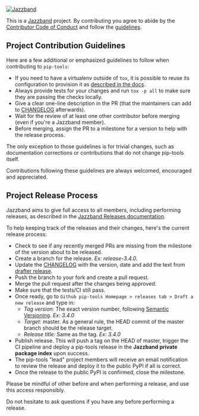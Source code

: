 [![Jazzband](https://jazzband.co/static/img/jazzband.svg)](https://jazzband.co/)

This is a [Jazzband](https://jazzband.co/) project. By contributing you agree
to abide by the [Contributor Code of Conduct](https://jazzband.co/about/conduct)
and follow the [guidelines](https://jazzband.co/about/guidelines).

## Project Contribution Guidelines

Here are a few additional or emphasized guidelines to follow when contributing to `pip-tools`:

- If you need to have a virtualenv outside of `tox`, it is possible to reuse its configuration to provision it as [described in the docs](https://tox.readthedocs.io/en/latest/example/devenv.html#creating-development-environments-using-the-devenv-option).
- Always provide tests for your changes and run `tox -p all` to make sure they are passing the checks locally.
- Give a clear one-line description in the PR (that the maintainers can add to [CHANGELOG] afterwards).
- Wait for the review of at least one other contributor before merging (even if you're a Jazzband member).
- Before merging, assign the PR to a milestone for a version to help with the release process.

The only exception to those guidelines is for trivial changes, such as
documentation corrections or contributions that do not change pip-tools itself.

Contributions following these guidelines are always welcomed, encouraged and appreciated.

## Project Release Process

Jazzband aims to give full access to all members, including performing releases, as described in the
[Jazzband Releases documentation](https://jazzband.co/about/releases).

To help keeping track of the releases and their changes, here's the current release process:

- Check to see if any recently merged PRs are missing from the milestone of the version about to be released.
- Create a branch for the release. _Ex: release-3.4.0_.
- Update the [CHANGELOG] with the version, date and add the text from [drafter release](https://github.com/jazzband/pip-tools/releases).
- Push the branch to your fork and create a pull request.
- Merge the pull request after the changes being approved.
- Make sure that the tests/CI still pass.
- Once ready, go to `Github pip-tools Homepage > releases tab > Draft a new release` and type in:
  - _Tag version:_ The exact version number, following [Semantic Versioning](https://blog.versioneye.com/2014/01/16/semantic-versioning/). _Ex: 3.4.0_
  - _Target:_ master. As a general rule, the HEAD commit of the master branch should be the release target.
  - _Release title:_ Same as the tag. _Ex: 3.4.0_
- Publish release. This will push a tag on the HEAD of master, trigger the CI pipeline and
  deploy a pip-tools release in the **Jazzband private package index** upon success.
- The pip-tools "lead" project members will receive an email notification to review the release and
  deploy it to the public PyPI if all is correct.
- Once the release to the public PyPI is confirmed, close the milestone.

Please be mindful of other before and when performing a release, and use this access responsibly.

Do not hesitate to ask questions if you have any before performing a release.

[changelog]: https://github.com/jazzband/pip-tools/blob/master/CHANGELOG.md
